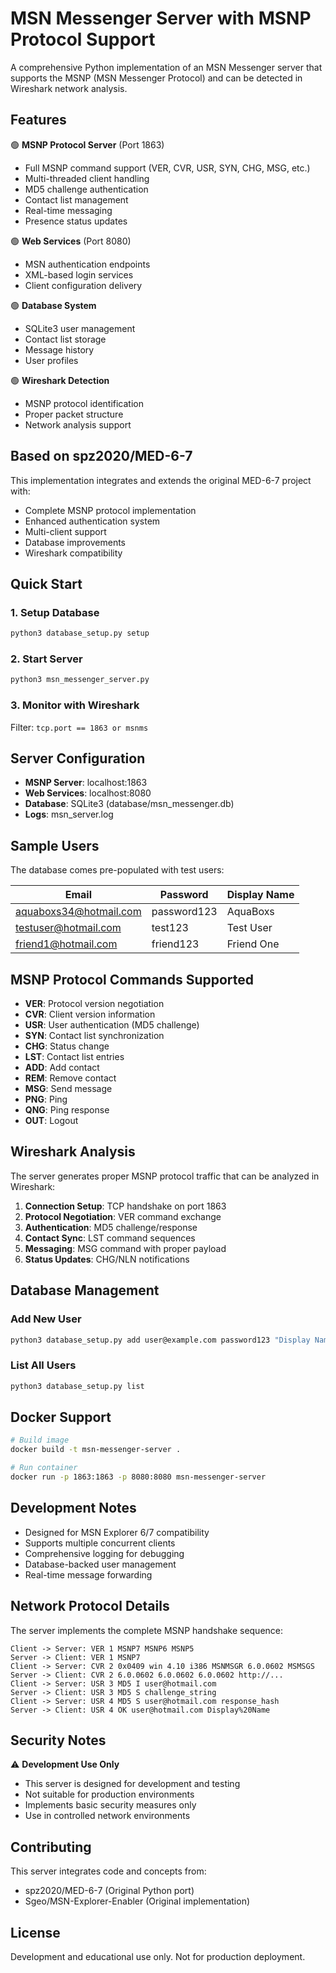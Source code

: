 # MSN Messenger Server with MSNP Protocol Support

A comprehensive Python implementation of an MSN Messenger server that supports the MSNP (MSN Messenger Protocol) and can be detected in Wireshark network analysis.

## Features

🟢 **MSNP Protocol Server** (Port 1863)
- Full MSNP command support (VER, CVR, USR, SYN, CHG, MSG, etc.)
- Multi-threaded client handling
- MD5 challenge authentication
- Contact list management
- Real-time messaging
- Presence status updates

🟢 **Web Services** (Port 8080)
- MSN authentication endpoints
- XML-based login services
- Client configuration delivery

🟢 **Database System**
- SQLite3 user management
- Contact list storage
- Message history
- User profiles

🟢 **Wireshark Detection**
- MSNP protocol identification
- Proper packet structure
- Network analysis support

## Based on spz2020/MED-6-7

This implementation integrates and extends the original MED-6-7 project with:
- Complete MSNP protocol implementation
- Enhanced authentication system
- Multi-client support
- Database improvements
- Wireshark compatibility

## Quick Start

### 1. Setup Database
```bash
python3 database_setup.py setup
```

### 2. Start Server
```bash
python3 msn_messenger_server.py
```

### 3. Monitor with Wireshark
Filter: `tcp.port == 1863 or msnms`

## Server Configuration

- **MSNP Server**: localhost:1863
- **Web Services**: localhost:8080
- **Database**: SQLite3 (database/msn_messenger.db)
- **Logs**: msn_server.log

## Sample Users

The database comes pre-populated with test users:

| Email | Password | Display Name |
|-------|----------|--------------|
| aquaboxs34@hotmail.com | password123 | AquaBoxs |
| testuser@hotmail.com | test123 | Test User |
| friend1@hotmail.com | friend123 | Friend One |

## MSNP Protocol Commands Supported

- **VER**: Protocol version negotiation
- **CVR**: Client version information
- **USR**: User authentication (MD5 challenge)
- **SYN**: Contact list synchronization
- **CHG**: Status change
- **LST**: Contact list entries
- **ADD**: Add contact
- **REM**: Remove contact
- **MSG**: Send message
- **PNG**: Ping
- **QNG**: Ping response
- **OUT**: Logout

## Wireshark Analysis

The server generates proper MSNP protocol traffic that can be analyzed in Wireshark:

1. **Connection Setup**: TCP handshake on port 1863
2. **Protocol Negotiation**: VER command exchange
3. **Authentication**: MD5 challenge/response
4. **Contact Sync**: LST command sequences
5. **Messaging**: MSG command with proper payload
6. **Status Updates**: CHG/NLN notifications

## Database Management

### Add New User
```bash
python3 database_setup.py add user@example.com password123 "Display Name"
```

### List All Users
```bash
python3 database_setup.py list
```

## Docker Support

```bash
# Build image
docker build -t msn-messenger-server .

# Run container
docker run -p 1863:1863 -p 8080:8080 msn-messenger-server
```

## Development Notes

- Designed for MSN Explorer 6/7 compatibility
- Supports multiple concurrent clients
- Comprehensive logging for debugging
- Database-backed user management
- Real-time message forwarding

## Network Protocol Details

The server implements the complete MSNP handshake sequence:

```
Client -> Server: VER 1 MSNP7 MSNP6 MSNP5
Server -> Client: VER 1 MSNP7
Client -> Server: CVR 2 0x0409 win 4.10 i386 MSNMSGR 6.0.0602 MSMSGS
Server -> Client: CVR 2 6.0.0602 6.0.0602 6.0.0602 http://...
Client -> Server: USR 3 MD5 I user@hotmail.com
Server -> Client: USR 3 MD5 S challenge_string
Client -> Server: USR 4 MD5 S user@hotmail.com response_hash
Server -> Client: USR 4 OK user@hotmail.com Display%20Name
```

## Security Notes

⚠️ **Development Use Only**
- This server is designed for development and testing
- Not suitable for production environments
- Implements basic security measures only
- Use in controlled network environments

## Contributing

This server integrates code and concepts from:
- spz2020/MED-6-7 (Original Python port)
- Sgeo/MSN-Explorer-Enabler (Original implementation)

## License

Development and educational use only. Not for production deployment.